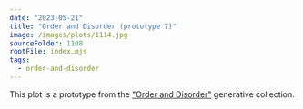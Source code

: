 ```yaml
---
date: "2023-05-21"
title: "Order and Disorder (prototype 7)"
image: /images/plots/1114.jpg
sourceFolder: 1108
rootFile: index.mjs
tags:
  - order-and-disorder
---
```


This plot is a prototype from the ["Order and Disorder"](/plots/tags/order-and-disorder) generative collection.